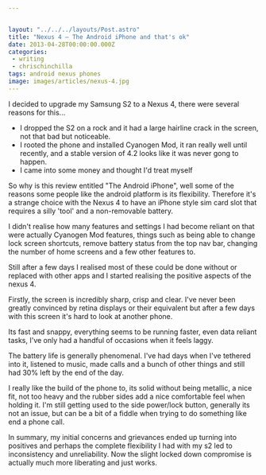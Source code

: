 ```yaml
---


layout: "../../../layouts/Post.astro"
title: "Nexus 4 – The Android iPhone and that's ok"
date: 2013-04-28T00:00:00.000Z
categories:
 - writing
 - chrischinchilla
tags: android nexus phones
image: images/articles/nexus-4.jpg
---
```


I decided to upgrade my Samsung S2 to a Nexus 4, there were several reasons for this...<ul><li>I dropped the S2 on a rock and it had a large hairline crack in the screen, not that bad but noticeable.</li><li>I rooted the phone and installed Cyanogen Mod, it ran really well until recently, and a stable version of 4.2 looks like it was never gong to happen.</li><li>I came into some money and thought I'd treat myself</li></ul>

So why is this review entitled "The Android iPhone", well some of the reasons some people like the android platform is its flexibility. Therefore it's a strange choice with the Nexus 4 to have an iPhone style sim card slot that requires a silly 'tool' and a non-removable battery.

I didn't realise how many features and settings I had become reliant on that were actually Cyanogen Mod features, things such as being able to change lock screen shortcuts, remove battery status from the top nav bar, changing the number of home screens and a few other features to.

Still after a few days I realised most of these could be done without or replaced with other apps and I started realising the positive aspects of the nexus 4.

Firstly, the screen is incredibly sharp, crisp and clear. I've never been greatly convinced by retina displays or their equivalent but after a few days with this screen it's hard to look at another phone.

Its fast and snappy, everything seems to be running faster, even data reliant tasks, I've only had a handful of occasions when it feels laggy.

The battery life is generally phenomenal. I've had days when I've tethered into it, listened to music, made calls and a bunch of other things and still had 30% left by the end of the day.

I really like the build of the phone to, its solid without being metallic, a nice fit, not too heavy and the rubber sides add a nice comfortable feel when holding it. I'm still getting used to the side power/lock button, generally its not an issue, but can be a bit of a fiddle when trying to do something like end a phone call.

In summary, my initial concerns and grievances ended up turning into positives and perhaps the complete flexibility I had with my s2 led to inconsistency and unreliability. Now the slight locked down compromise is actually much more liberating and just works.
